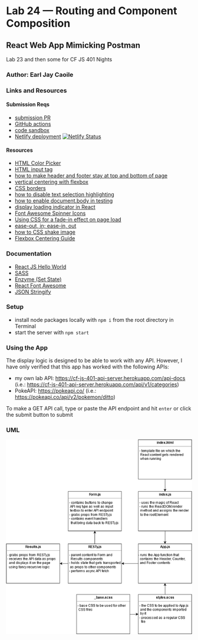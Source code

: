 # Lab 24 — Routing and Component Composition

## React Web App Mimicking Postman

Lab 23 and then some for CF JS 401 Nights

### Author: Earl Jay Caoile

### Links and Resources

#### Submission Reqs

- [submission PR](https://github.com/earljay-caoile-401-advanced-javascript/react-resty/pull/2)
- [GitHub actions](https://github.com/earljay-caoile-401-advanced-javascript/react-resty/actions)
- [code sandbox](https://codesandbox.io/s/resty-vilrl)
- [Netlify deployment](https://youthful-liskov-6b361a.netlify.app/) [![Netlify Status](https://api.netlify.com/api/v1/badges/f110229a-7ce3-4c1c-8d74-3f0140f7a68d/deploy-status)](https://app.netlify.com/sites/youthful-liskov-6b361a/deploys)

#### Resources

- [HTML Color Picker](https://www.w3schools.com/colors/colors_picker.asp)
- [HTML input tag](https://www.w3schools.com/tags/tag_input.asp)
- [how to make header and footer stay at top and bottom of page](https://stackoverflow.com/questions/643879/css-to-make-html-page-footer-stay-at-bottom-of-the-page-with-a-minimum-height-b)
- [vertical centering with flexbox](https://philipwalton.github.io/solved-by-flexbox/demos/vertical-centering/)
- [CSS borders](https://www.w3schools.com/css/css_border.asp)
- [how to disable text selection highlighting](https://stackoverflow.com/questions/826782/how-to-disable-text-selection-highlighting)
- [how to enable document.body in testing](https://stackoverflow.com/questions/43694975/jest-enzyme-using-mount-document-getelementbyid-returns-null-on-componen)
- [display loading indicator in React](https://blog.stvmlbrn.com/2017/10/14/display-loading-indicator-in-react-during-ajax-requests.html)
- [Font Awesome Spinner Icons](https://www.w3schools.com/icons/fontawesome_icons_spinner.asp)
- [Using CSS for a fade-in effect on page load](https://stackoverflow.com/questions/11679567/using-css-for-a-fade-in-effect-on-page-load)
- [ease-out, in; ease-in, out](https://css-tricks.com/ease-out-in-ease-in-out/)
- [how to CSS shake image](https://www.w3schools.com/howto/howto_css_shake_image.asp)
- [Flexbox Centering Guide](https://onextrapixel.com/flexbox-centering-guide/)

### Documentation

- [React JS Hello World](https://reactjs.org/docs/hello-world.html)
- [SASS](https://sass-lang.com/)
- [Enzyme (Set State)](https://enzymejs.github.io/enzyme/docs/api/ReactWrapper/setState.html)
- [React Font Awesome](https://github.com/FortAwesome/react-fontawesome)
- [JSON Stringify](https://developer.mozilla.org/en-US/docs/Web/JavaScript/Reference/Global_Objects/JSON/stringify)

### Setup

- install node packages locally with `npm i` from the root directory in Terminal
- start the server with `npm start`

### Using the App

The display logic is designed to be able to work with any API. However, I have only verified that this app has worked with the following APIs:

- my own lab API: https://cf-js-401-api-server.herokuapp.com/api-docs (i.e.: https://cf-js-401-api-server.herokuapp.com/api/v1/categories)
- PokeAPI: https://pokeapi.co/ (i.e.: https://pokeapi.co/api/v2/pokemon/ditto)

To make a GET API call, type or paste the API endpoint and hit `enter` or click the submit button to submit

### UML

![UML Image](lab-23-uml.png "uml diagram")
